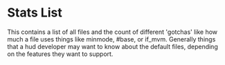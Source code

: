 # Stats List

This contains a list of all files and the count of different 'gotchas' like how much a file uses things like minmode, #base, or if_mvm. Generally things that a hud developer may want to know about the default files, depending on the features they want to support.

